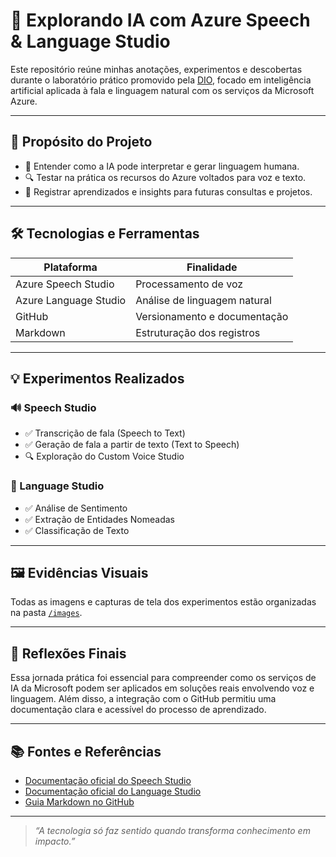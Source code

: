 # 🧪 Explorando IA com Azure Speech & Language Studio

Este repositório reúne minhas anotações, experimentos e descobertas durante o laboratório prático promovido pela [DIO](https://www.dio.me), focado em inteligência artificial aplicada à fala e linguagem natural com os serviços da Microsoft Azure.

---

## 🎯 Propósito do Projeto

- 💬 Entender como a IA pode interpretar e gerar linguagem humana.
- 🔍 Testar na prática os recursos do Azure voltados para voz e texto.
- 📝 Registrar aprendizados e insights para futuras consultas e projetos.

---

## 🛠️ Tecnologias e Ferramentas

| Plataforma             | Finalidade                          |
|------------------------|-------------------------------------|
| Azure Speech Studio    | Processamento de voz                |
| Azure Language Studio  | Análise de linguagem natural        |
| GitHub                 | Versionamento e documentação        |
| Markdown               | Estruturação dos registros          |

---

## 💡 Experimentos Realizados

### 🔊 Speech Studio
- ✅ Transcrição de fala (Speech to Text)
- ✅ Geração de fala a partir de texto (Text to Speech)
- 🔍 Exploração do Custom Voice Studio

### 🧠 Language Studio
- ✅ Análise de Sentimento
- ✅ Extração de Entidades Nomeadas
- ✅ Classificação de Texto

---

## 🖼️ Evidências Visuais

Todas as imagens e capturas de tela dos experimentos estão organizadas na pasta [`/images`](./images).

---

## 📌 Reflexões Finais

Essa jornada prática foi essencial para compreender como os serviços de IA da Microsoft podem ser aplicados em soluções reais envolvendo voz e linguagem. Além disso, a integração com o GitHub permitiu uma documentação clara e acessível do processo de aprendizado.

---

## 📚 Fontes e Referências

- [Documentação oficial do Speech Studio](https://learn.microsoft.com/en-us/azure/cognitive-services/speech-service/)
- [Documentação oficial do Language Studio](https://learn.microsoft.com/en-us/azure/cognitive-services/language-service/)
- [Guia Markdown no GitHub](https://guides.github.com/features/mastering-markdown/)

---

> _“A tecnologia só faz sentido quando transforma conhecimento em impacto.”_


